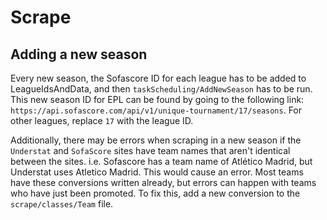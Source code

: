 <h1>Scrape</h1>
<h2>Adding a new season</h2>

Every new season, the Sofascore ID for each league has to be added to LeagueIdsAndData, and then `taskScheduling/AddNewSeason` has to be run.
This new season ID for EPL can be found by going to the following link:
`https://api.sofascore.com/api/v1/unique-tournament/17/seasons`. For other leagues, replace `17` with the league ID.

Additionally, there may be errors when scraping in a new season if the `Understat` and `SofaScore` sites have team names that aren't identical between the sites. 
i.e. Sofascore has a team name of Atlético Madrid, but Understat uses Atletico Madrid. This would cause an error.
Most teams have these conversions written already, but errors can happen with teams who have just been promoted. To fix this, add a new conversion to the `scrape/classes/Team` file.